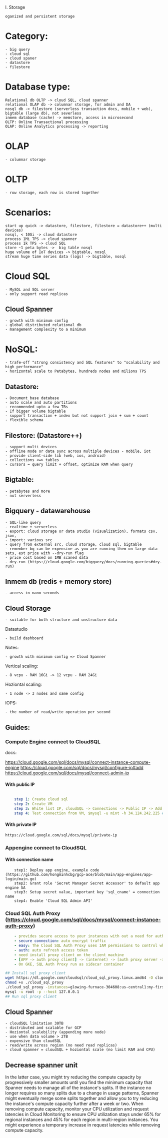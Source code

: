 I. Storage

    oganized and persistent storage

# Category:

    - big query
    - cloud sql
    - cloud spaner 
    - datastore
    - filestore

# Database type:

    Relational db OLTP -> cloud SQL, cloud spanner 
    relational OLAP db -> columnar storage, for admin and DA
    nosql db -> filestore (serverless transaction docs, mobile + web), bigtable (large db), not severless
    inmem database (cache) -> memstore, access in microsecond
    OLTP: Online Transactional processing
    OLAP: Online Analytics processing -> reporting
# OLAP

    - columnar storage

# OLTP

    - row storage, each row is stored together

# Scenarios:

    start up quick -> datastore, filestore, filestore = datastore++ (multi devices)
    nosql, < 10Gi -> cloud datastore
    process 1Mi TPS -> cloud spanner
    process 1k TPS -> cloud SQL
    store ~1 peta bytes ->  big table nosql
    huge volume of IoT devices -> bigtable, nosql
    stream huge time series data (logs) -> bigtable, nosql

# Cloud SQL

    - MySQL and SQL server
    - only support read replicas

## Cloud Spanner

    - growth with minimum config
    - global distributed relational db
    - management complexity to a minimum

# NoSQL:

    - trafe-off "strong consistency and SQL features" to "scalability and high performance"
    - horizontal scale to Petabytes, hundreds nodes and milions TPS 

## Datastore:

    - Document base database
    - auto scale and auto partitions
    - recommended upto a few TBs
    - If bigger volume bigtable
    - support transaction + index but not support join + sum + count
    - flexible schema

## Filestore: (Datastore++)
    
    - support multi devices 
    - offline mode or data sync across multiple devices - mobile, iot
    - provide client-side lib (web, ios, android)
    - collections <=> tables
    - cursors = query limit + offset, optimize RAM when query

## Bigtable:

    - petabytes and more 
    - not serverless

## Bigquery - datawarehouse

    - SQL-like query
    - realtime + serverless
    - export: cloud storage or data studio (visualization), formats csv, json, 
    - import: various src
    - query from external src, cloud storage, cloud sql, bigtable
    - remember bq can be expensive as you are running them on large data sets, est price with --dry-run flag
    - price cost based on 1MB scaned data
    - dry-run (https://cloud.google.com/bigquery/docs/running-queries#dry-run)

## Inmem db (redis + memory store)

    - access in nano seconds


## Cloud Storage

    - suitable for both structure and unstructure data



Datastudio 

    - build dashboard

Notes:

    - growth with minimum config => Cloud Spanner

Vertical scaling:
    
    - 8 vcpu - RAM 16Gi -> 12 vcpu - RAM 24Gi

Hoziontal scaling:

    - 1 node -> 3 nodes and same config

IOPS:

    - the number of read/write operation per second

## Guides:

### Compute Engine connect to CloudSQL

docs: 

https://cloud.google.com/sql/docs/mysql/connect-instance-compute-engine
https://cloud.google.com/sql/docs/mysql/configure-ip#add
https://cloud.google.com/sql/docs/mysql/connect-admin-ip

#### With public IP

```yaml

    step 1: Create cloud sql
    step 2: Create VM
    step 3: White list IP, cloudSQL -> Connections -> Public IP -> Add Network -> Add public IP of VM to whitelist
    step 4: Test connection from VM, $mysql -u mint -h 34.124.242.225 # 34.124.242.225 is public IP of cloudSQL  
```

#### With private IP

    https://cloud.google.com/sql/docs/mysql/private-ip

### Appengine connect to CloudSQL
#### With connection name
```
    step1: Deploy app engine, example code (https://github.com/hongminhcbg/gcp-ace/blob/main/app-engines/app-login/main.go)
    step2: Grant role 'Secret Manager Secret Accessor' to default app engine SA 
    step3: Setup secret value, important key 'sql_cname' = connection name
    step4: Enable 'Cloud SQL Admin API'
```

### Cloud SQL Auth Proxy (https://cloud.google.com/sql/docs/mysql/connect-instance-auth-proxy)

```yaml
    - provides secure access to your instances with out a need for auth-networks or configuring SSL 
    - secure connection: auto encrypt traffic 
    - easy: The Cloud SQL Auth Proxy uses IAM permissions to control who and what can connect to your Cloud SQL instances. Thus, the Cloud SQL Auth Proxy handles authentication with Cloud SQL, removing the need to provide static IP addresses.
    - auth: auto refresh access token
    - need install proxy client on the client machine
    - [APP -> auth proxy client] -> (internet) -> [auth proxy server -> SQL instances]
    - On GKE, SQL Auth Proxy run as sidecar container
```

```sh
## Install sql proxy client
wget https://dl.google.com/cloudsql/cloud_sql_proxy.linux.amd64 -O cloud_sql_proxy
chmod +x ./cloud_sql_proxy
./cloud_sql_proxy -instances=glowing-furnace-304608:us-central1:my-first-cloud-sql-instance=tcp:3306
mysql -u root -p --host 127.0.0.1
## Run sql proxy client

```
## Cloud Spanner

    - cloudSQL limitation 30TB
    - distributed and scalable for GCP
    - Hoziontal scalebility (appending more node)
    - use when data volume > 2TB
    - expensive than cloudSQL
    - read/write across region (no need read replicas)
    - cloud spanner = cloudSQL + hoziontal scale (no limit RAM and CPU)

## Decrease spanner unit

  In the latter case, you might try reducing the compute capacity by progressively smaller amounts until you find the minimum capacity that Spanner needs to manage all of the instance's splits. If the instance no longer requires so many splits due to a change in usage patterns, Spanner might eventually merge some splits together and allow you to try reducing the instance's compute capacity further after a week or two.
  When removing compute capacity, monitor your CPU utilization and request latencies in Cloud Monitoring to ensure CPU utilization stays under 65% for regional instances and 45% for each region in multi-region instances. You might experience a temporary increase in request latencies while removing compute capacity.
